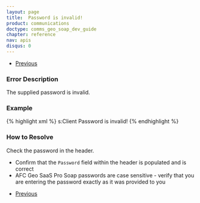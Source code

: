```yaml
---
layout: page
title:  Password is invalid!
product: communications
doctype: comms_geo_soap_dev_guide
chapter: reference
nav: apis
disqus: 0
---
```


<ul class="pager">
  <li class="previous"><a href="/communications/dev-guide_geo_soap/reference/errors/"><i class="glyphicon glyphicon-chevron-left"></i>Previous</a></li>
</ul>

<h3>Error Description</h3>
The supplied password is invalid.

<h3>Example</h3>
{% highlight xml %}
<s:Envelope xmlns:s="http://schemas.xmlsoap.org/soap/envelope/">
    <s:Body>
        <s:Fault>
            <faultcode>s:Client</faultcode>
            <faultstring xml:lang="en-US">Password is invalid!</faultstring>
        </s:Fault>
    </s:Body>
</s:Envelope>
{% endhighlight %}

<h3>How to Resolve</h3>
Check the password in the header.  
<ul class="dev-guide-list">
  <li>Confirm that the <code>Password</code> field within the header is populated and is correct</li>
  <li>AFC Geo SaaS Pro Soap passwords are case sensitive - verify that you are entering the password exactly as it was provided to you</li>
</ul>

<ul class="pager">
  <li class="previous"><a href="/communications/dev-guide_geo_soap/reference/errors/"><i class="glyphicon glyphicon-chevron-left"></i>Previous</a></li>
</ul>